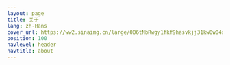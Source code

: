```yaml
---
layout: page
title: 关于
lang: zh-Hans
cover_url: https://ww2.sinaimg.cn/large/006tNbRwgy1fkf9hasvkjj31kw0w04qq
position: 100
navlevel: header
navtitle: about
---
```


